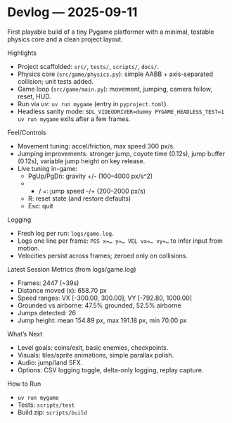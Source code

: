 # Devlog — 2025-09-11

First playable build of a tiny Pygame platformer with a minimal, testable physics core and a clean project layout.

Highlights
- Project scaffolded: `src/`, `tests/`, `scripts/`, `docs/`.
- Physics core (`src/game/physics.py`): simple AABB + axis-separated collision; unit tests added.
- Game loop (`src/game/main.py`): movement, jumping, camera follow, reset, HUD.
- Run via uv: `uv run mygame` (entry in `pyproject.toml`).
- Headless sanity mode: `SDL_VIDEODRIVER=dummy PYGAME_HEADLESS_TEST=1 uv run mygame` exits after a few frames.

Feel/Controls
- Movement tuning: accel/friction, max speed 300 px/s.
- Jumping improvements: stronger jump, coyote time (0.12s), jump buffer (0.12s), variable jump height on key release.
- Live tuning in-game:
  - PgUp/PgDn: gravity +/- (100–4000 px/s^2)
  - - / =: jump speed -/+ (200–2000 px/s)
  - R: reset state (and restore defaults)
  - Esc: quit

Logging
- Fresh log per run: `logs/game.log`.
- Logs one line per frame: `POS x=… y=… VEL vx=… vy=…` to infer input from motion.
- Velocities persist across frames; zeroed only on collisions.

Latest Session Metrics (from logs/game.log)
- Frames: 2447 (~39s)
- Distance moved (x): 658.70 px
- Speed ranges: VX [-300.00, 300.00], VY [-792.80, 1000.00]
- Grounded vs airborne: 47.5% grounded, 52.5% airborne
- Jumps detected: 26
- Jump height: mean 154.89 px, max 191.18 px, min 70.00 px

What’s Next
- Level goals: coins/exit, basic enemies, checkpoints.
- Visuals: tiles/sprite animations, simple parallax polish.
- Audio: jump/land SFX.
- Options: CSV logging toggle, delta-only logging, replay capture.

How to Run
- `uv run mygame`
- Tests: `scripts/test`
- Build zip: `scripts/build`
